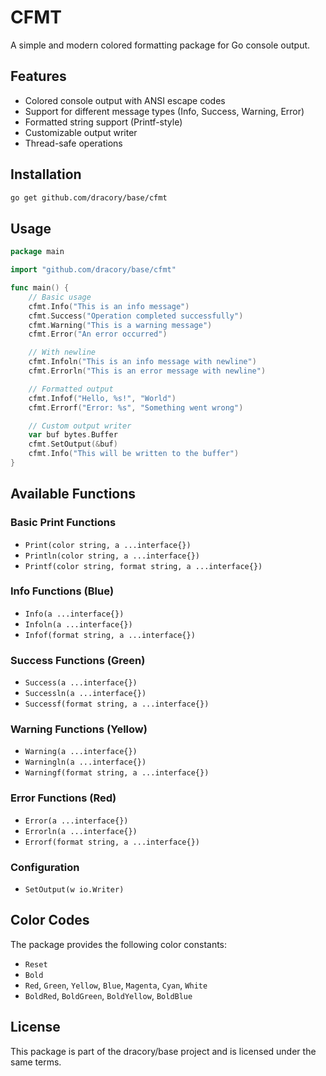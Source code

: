 # CFMT

A simple and modern colored formatting package for Go console output.

## Features

- Colored console output with ANSI escape codes
- Support for different message types (Info, Success, Warning, Error)
- Formatted string support (Printf-style)
- Customizable output writer
- Thread-safe operations

## Installation

```bash
go get github.com/dracory/base/cfmt
```

## Usage

```go
package main

import "github.com/dracory/base/cfmt"

func main() {
    // Basic usage
    cfmt.Info("This is an info message")
    cfmt.Success("Operation completed successfully")
    cfmt.Warning("This is a warning message")
    cfmt.Error("An error occurred")

    // With newline
    cfmt.Infoln("This is an info message with newline")
    cfmt.Errorln("This is an error message with newline")

    // Formatted output
    cfmt.Infof("Hello, %s!", "World")
    cfmt.Errorf("Error: %s", "Something went wrong")

    // Custom output writer
    var buf bytes.Buffer
    cfmt.SetOutput(&buf)
    cfmt.Info("This will be written to the buffer")
}
```

## Available Functions

### Basic Print Functions
- `Print(color string, a ...interface{})`
- `Println(color string, a ...interface{})`
- `Printf(color string, format string, a ...interface{})`

### Info Functions (Blue)
- `Info(a ...interface{})`
- `Infoln(a ...interface{})`
- `Infof(format string, a ...interface{})`

### Success Functions (Green)
- `Success(a ...interface{})`
- `Successln(a ...interface{})`
- `Successf(format string, a ...interface{})`

### Warning Functions (Yellow)
- `Warning(a ...interface{})`
- `Warningln(a ...interface{})`
- `Warningf(format string, a ...interface{})`

### Error Functions (Red)
- `Error(a ...interface{})`
- `Errorln(a ...interface{})`
- `Errorf(format string, a ...interface{})`

### Configuration
- `SetOutput(w io.Writer)`

## Color Codes

The package provides the following color constants:
- `Reset`
- `Bold`
- `Red`, `Green`, `Yellow`, `Blue`, `Magenta`, `Cyan`, `White`
- `BoldRed`, `BoldGreen`, `BoldYellow`, `BoldBlue`

## License

This package is part of the dracory/base project and is licensed under the same terms. 